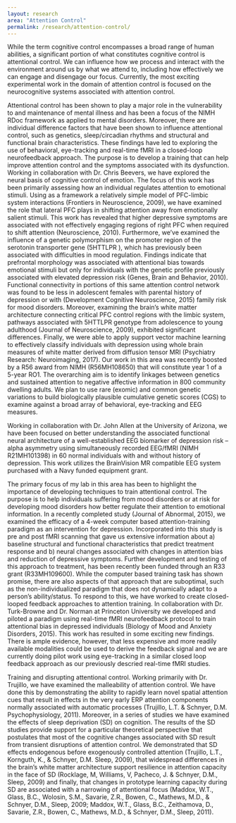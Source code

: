 ```yaml
---
layout: research
area: "Attention Control"
permalink: /research/attention-control/
---
```


While the term cognitive control encompasses a broad range of human abilities, a significant portion of what constitutes cognitive control is attentional control. We can influence how we process and interact with the environment around us by what we attend to, including how effectively we can engage and disengage our focus. Currently, the most exciting experimental work in the domain of attention control is focused on the neurocognitive systems associated with attention control.

Attentional control has been shown to play a major role in the vulnerability to and maintenance of mental illness and has been a focus of the NIMH RDoc framework as applied to mental disorders. Moreover, there are individual difference factors that have been shown to influence attentional control, such as genetics, sleep/circadian rhythms and structural and functional brain characteristics. These findings have led to exploring the use of behavioral, eye-tracking and real-time fMRI in a closed-loop neurofeedback approach. The purpose is to develop a training that can help improve attention control and the symptoms associated with its dysfunction. Working in collaboration with Dr. Chris Beevers, we have explored the neural basis of cognitive control of emotion. The focus of this work has been primarily assessing how an individual regulates attention to emotional stimuli. Using as a framework a relatively simple model of PFC-limbic system interactions (Frontiers in Neuroscience, 2009), we have examined the role that lateral PFC plays in shifting attention away from emotionally salient stimuli. This work has revealed that higher depressive symptoms are associated with not effectively engaging regions of right PFC when required to shift attention (Neuroscience, 2010). Furthermore, we’ve examined the influence of a genetic polymorphism on the promoter region of the serotonin transporter gene (5HTTLPR ), which has previously been associated with difficulties in mood regulation. Findings indicate that prefrontal morphology was associated with attentional bias towards emotional stimuli but only for individuals with the genetic profile previously associated with elevated depression risk (Genes, Brain and Behavior, 2010). Functional connectivity in portions of this same attention control network was found to be less in adolescent females with parental history of depression or with (Development Cognitive Neuroscience, 2015) family risk for mood disorders. Moreover, examining the brain’s white matter architecture connecting critical PFC control regions with the limbic system, pathways associated with 5HTTLPR genotype from adolescence to young adulthood (Journal of Neuroscience, 2009), exhibited significant differences. Finally, we were able to apply support vector machine learning to effectively classify individuals with depression using whole brain measures of white matter derived from diffusion tensor MRI (Psychiatry Research: Neuroimaging, 2017). Our work in this area was recently boosted by a R56 award from NIMH (R56MH108650) that will constitute year 1 of a 5-year RO1. The overarching aim is to identify linkages between genetics and sustained attention to negative affective information in 800 community dwelling adults. We plan to use rare (exomic) and common genetic variations to build biologically plausible cumulative genetic scores (CGS) to examine against a broad array of behavioral, eye-tracking and EEG measures.  

Working in collaboration with Dr. John Allen at the University of Arizona, we have been focused on better understanding the associated functional neural architecture of a well-established EEG biomarker of depression risk – alpha asymmetry using simultaneously recorded EEG/fMRI (NIMH R21MH101398) in 60 normal individuals with and without history of depression. This work utilizes the BrainVision MR compatible EEG system purchased with a Navy funded equipment grant.

The primary focus of my lab in this area has been to highlight the importance of developing techniques to train attentional control. The purpose is to help individuals suffering from mood disorders or at risk for developing mood disorders how better regulate their attention to emotional information. In a recently completed study (Journal of Abnormal, 2015), we examined the efficacy of a 4-week computer based attention-training paradigm as an intervention for depression. Incorporated into this study is pre and post fMRI scanning that gave us extensive information about a) baseline structural and functional characteristics that predict treatment response and b) neural changes associated with changes in attention bias and reduction of depressive symptoms. Further development and testing of this approach to treatment, has been recently been funded through an R33 grant (R33MH109600). While the computer based training task has shown promise, there are also aspects of that approach that are suboptimal, such as the non-individualized paradigm that does not dynamically adapt to a person’s ability/status. To respond to this, we have worked to create closed-looped feedback approaches to attention training. In collaboration with Dr. Turk-Browne and Dr. Norman at Princeton University we developed and piloted a paradigm using real-time fMRI neurofeedback protocol to train attentional bias in depressed individuals (Biology of Mood and Anxiety Disorders, 2015). This work has resulted in some exciting new findings. There is ample evidence, however, that less expensive and more readily available modalities could be used to derive the feedback signal and we are currently doing pilot work using eye-tracking in a similar closed loop feedback approach as our previously descried real-time fMRI studies.

Training and disrupting attentional control. Working primarily with Dr. Trujillo, we have examined the malleability of attention control. We have done this by demonstrating the ability to rapidly learn novel spatial attention cues that result in effects in the very early ERP attention components normally associated with automatic processes (Trujillo, L.T. & Schnyer, D.M. Psychophysiology, 2011). Moreover, in a series of studies we have examined the effects of sleep deprivation (SD) on cognition. The results of the SD studies provide support for a particular theoretical perspective that postulates that most of the cognitive changes associated with SD result from transient disruptions of attention control. We demonstrated that SD effects endogenous before exogenously controlled attention (Trujillo, L.T., Kornguth, K., & Schnyer, D.M. Sleep, 2009), that widespread differences in the brain’s white matter architecture support resilience in attention capacity in the face of SD (Rocklage, M, Williams, V, Pacheco, J. & Schnyer, D.M., Sleep, 2009) and finally, that changes in prototype learning capacity during SD are associated with a narrowing of attentional focus (Maddox, W.T.,  Glass, B.C., Wolosin, S.M., Savarie, Z.R., Bowen, C., Mathews, M.D., & Schnyer, D.M., Sleep, 2009; Maddox, W.T.,  Glass, B.C., Zeithamova, D., Savarie, Z.R., Bowen, C., Mathews, M.D., & Schnyer, D.M., Sleep, 2011).
